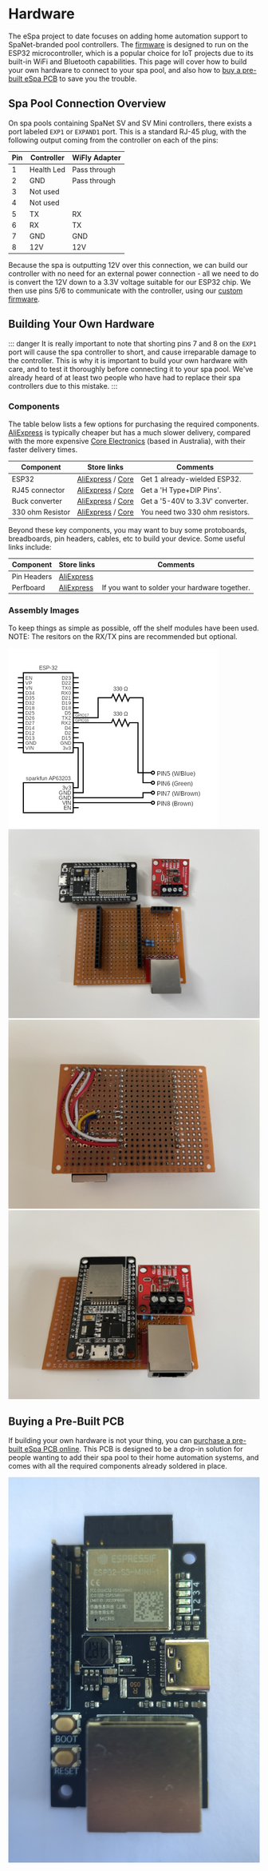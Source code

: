 # Hardware

The eSpa project to date focuses on adding home automation support to SpaNet-branded pool controllers. The [firmware](/firmware) is designed to run on the ESP32 microcontroller, which is a popular choice for IoT projects due to its built-in WiFi and Bluetooth capabilities. This page will cover how to build your own hardware to connect to your spa pool, and also how to [buy a pre-built eSpa PCB](#buying-a-pre-built-pcb) to save you the trouble.

## Spa Pool Connection Overview

On spa pools containing SpaNet SV and SV Mini controllers, there exists a port labeled `EXP1` or `EXPAND1` port. This is a standard RJ-45 plug, with the following output coming from the controller on each of the pins:

| Pin | Controller | WiFly Adapter       |
|-----|------------|---------------------|
| 1   | Health Led | Pass through        |
| 2   | GND        | Pass through        |
| 3   | Not used   |                     |
| 4   | Not used   |                     |
| 5   | TX         | RX                  |
| 6   | RX         | TX                  |
| 7   | GND        | GND                 |
| 8   | 12V        | 12V                 |

Because the spa is outputting 12V over this connection, we can build our controller with no need for an external power connection - all we need to do is convert the 12V down to a 3.3V voltage suitable for our ESP32 chip. We then use pins 5/6 to communicate with the controller, using our [custom firmware](/firmware).

## Building Your Own Hardware

::: danger 
It is really important to note that shorting pins 7 and 8 on the `EXP1` port will cause the spa controller to short, and cause irreparable damage to the controller. This is why it is important to build your own hardware with care, and to test it thoroughly before connecting it to your spa pool. We've already heard of at least two people who have had to replace their spa controllers due to this mistake.
:::

### Components

The table below lists a few options for purchasing the required components. [AliExpress](https://aliexpress.com) is typically cheaper but has a much slower delivery, compared with the more expensive [Core Electronics](https://core-electronics.com.au/) (based in Australia), with their faster delivery times.

| Component        | Store links | Comments |
|------------------|-------------|----------|
| ESP32            | [AliExpress](https://www.aliexpress.com/item/1005001929935550.html?spm=a2g0o.order_list.0.0.74be1802hFqod2) / [Core](https://core-electronics.com.au/firebeetle-esp32-e-iot-microcontroller-with-header-supports-wi-fi-bluetooth.html) | Get 1 already-wielded ESP32. |
| RJ45 connector   | [AliExpress](https://www.aliexpress.com/item/1005003717285471.html?spm=a2g0o.order_list.0.0.74be1802hFqod2) / [Core](https://core-electronics.com.au/sparkfun-rj45-magjack-breakout.html) | Get a 'H Type+DIP Pins'. |
| Buck converter   | [AliExpress](https://www.aliexpress.com/item/1005002603013499.html?spm=a2g0o.order_list.0.0.74be1802hFqod2) / [Core](https://core-electronics.com.au/sparkfun-babybuck-regulator-breakout-3-3v-ap63203.html) | Get a '5-40V to 3.3V' converter. |
| 330 ohm Resistor | [AliExpress](https://www.aliexpress.com/item/32952657927.html?spm=a2g0o.order_list.0.0.74be1802hFqod2) / [Core](https://core-electronics.com.au/resistor-330-ohm-1-6th-watt-pth.html) | You need two 330 ohm resistors. |

Beyond these key components, you may want to buy some protoboards, breadboards, pin headers, cables, etc to build your device. Some useful links include:

| Component | Store links | Comments |
|-----------|-------------|----------|
| Pin Headers | [AliExpress](https://www.aliexpress.com/item/32724478308.html?spm=a2g0o.order_list.0.0.74be1802hFqod2) | |
| Perfboard | [AliExpress](https://www.aliexpress.com/item/1005003422520490.html?spm=a2g0o.order_list.0.0.74be1802hFqod2) | If you want to solder your hardware together. |

### Assembly Images

To keep things as simple as possible, off the shelf modules have been used.
NOTE: The resitors on the RX/TX pins are recommended but optional.

![image](images/circuit.png)
![image](images/disassembled.png)
![image](images/wiring.png)
![image](images/board.png)

## Buying a Pre-Built PCB

If building your own hardware is not your thing, you can [purchase a pre-built eSpa PCB online](https://store.jonathangiles.net). This PCB is designed to be a drop-in solution for people wanting to add their spa pool to their home automation systems, and comes with all the required components already soldered in place.

![image](images/espa-mini-top.jpg)